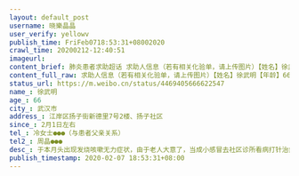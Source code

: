 ```yaml
---
layout: default_post
username: 晓樂晶晶
user_verify: yellowv
publish_time: FriFeb0718:53:31+08002020
crawl_time: 20200212-12:40:51
imageurl: 
content_brief: 肺炎患者求助超话 求助人信息（若有相关化验单，请上传图片）【姓名】徐武明【年龄】66【所在城市】武汉市【所在小区、社区】江岸区扬子街新德里7号2楼、扬子社区【患病时间】2月1日左右【联系方式】冷女士●●●（与患者父亲关系）【其他紧急联系人】周晶 ●●●【病情描述】  ...全文
content_full_raw: 求助人信息（若有相关化验单，请上传图片）【姓名】徐武明【年龄】66【所在城市】武汉市【所在小区、社区】江岸区扬子街新德里7号2楼、扬子社区【患病时间】2月1日左右【联系方式】冷女士●●●（与患者父亲关系）【其他紧急联系人】周晶●●●【病情描述】于本月头出现发烧咳嗽无力症状，由于老人大意了，当成小感冒去社区诊所看病打针治疗，知道昨天才去武汉市中心医院二医院做CT检查，报告里面已经明确的说明了肺部感染情况，医生也说是高度疑似，只是核酸还没排上号检测，现在二医院已经不在继续提供吊针治疗了，诉求到社区，结果还是等，我们可以等，时间能等吗？都高度疑似了，社区就这么不重视吗？上报到微邻里，还说我制造恐慌？请问如实上报也错了吗？武汉
status_url: https://m.weibo.cn/status/4469405666622547
name_: 徐武明
age_: 66
city_: 武汉市
address_: 江岸区扬子街新德里7号2楼、扬子社区
since_: 2月1日左右
tel_: 冷女士●●●（与患者父亲关系）
tel2_: 周晶●●●
desc_: 于本月头出现发烧咳嗽无力症状，由于老人大意了，当成小感冒去社区诊所看病打针治疗，知道昨天才去武汉市中心医院二医院做CT检查，报告里面已经明确的说明了肺部感染情况，医生也说是高度疑似，只是核酸还没排上号检测，现在二医院已经不在继续提供吊针治疗了，诉求到社区，结果还是等，我们可以等，时间能等吗？都高度疑似了，社区就这么不重视吗？上报到微邻里，还说我制造恐慌？请问如实上报也错了吗？武汉
publish_timestamp: 2020-02-07 18:53:31+08:00
---
```

